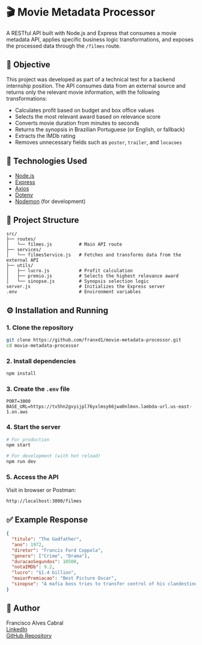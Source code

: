 # 🎬 Movie Metadata Processor

A RESTful API built with Node.js and Express that consumes a movie metadata API, applies specific business logic transformations, and exposes the processed data through the `/filmes` route.

## 📌 Objective

This project was developed as part of a technical test for a backend internship position. The API consumes data from an external source and returns only the relevant movie information, with the following transformations:

- Calculates profit based on budget and box office values
- Selects the most relevant award based on relevance score
- Converts movie duration from minutes to seconds
- Returns the synopsis in Brazilian Portuguese (or English, or fallback)
- Extracts the IMDb rating
- Removes unnecessary fields such as `poster`, `trailer`, and `locacoes`

## 🚀 Technologies Used

- [Node.js](https://nodejs.org/)
- [Express](https://expressjs.com/)
- [Axios](https://axios-http.com/)
- [Dotenv](https://github.com/motdotla/dotenv)
- [Nodemon](https://nodemon.io/) (for development)

## 📂 Project Structure

```
src/
├── routes/
│   └── filmes.js          # Main API route
├── services/
│   └── filmesService.js   # Fetches and transforms data from the external API
├── utils/
│   ├── lucro.js           # Profit calculation
│   ├── premio.js          # Selects the highest relevance award
│   └── sinopse.js         # Synopsis selection logic
server.js                  # Initializes the Express server
.env                       # Environment variables
```

## ⚙️ Installation and Running

### 1. Clone the repository

```bash
git clone https://github.com/franxd1/movie-metadata-processor.git
cd movie-metadata-processor
```

### 2. Install dependencies

```bash
npm install
```

### 3. Create the `.env` file

```env
PORT=3000
BASE_URL=https://tv5hn2gvyijpl76yxlmsy66jwa0nlmxn.lambda-url.us-east-1.on.aws
```

### 4. Start the server

```bash
# For production
npm start

# For development (with hot reload)
npm run dev
```

### 5. Access the API

Visit in browser or Postman:

```
http://localhost:3000/filmes
```

## ✅ Example Response

```json
{
  "titulo": "The Godfather",
  "ano": 1972,
  "diretor": "Francis Ford Coppola",
  "genero": ["Crime", "Drama"],
  "duracaoSegundos": 10500,
  "notaIMDb": 9.2,
  "lucro": "$1.4 billion",
  "maiorPremiacao": "Best Picture Oscar",
  "sinopse": "A mafia boss tries to transfer control of his clandestine empire to his reluctant son."
}
```

## 👤 Author

Francisco Alves Cabral  
[LinkedIn](https://www.linkedin.com/in/francisco-alves-cn)  
[GitHub Repository](https://github.com/franxd1/movie-metadata-processor)
